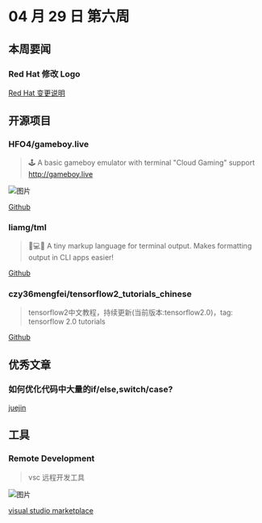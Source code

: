 # 04 月 29 日 第六周

## 本周要闻

### Red Hat 修改 Logo

[Red Hat 变更说明](https://www.redhat.com/zh/about/brand/new-brand?intcmp=701f20000012hnbAAA)

## 开源项目

### HFO4/gameboy.live

<Badge text="Go" type="tip" vertical="middle"/>

> 🕹️ A basic gameboy emulator with terminal "Cloud Gaming" support http://gameboy.live

![图片](https://github.com/HFO4/gameboy.live/raw/master/doc/cloud-gaming.gif)

[Github](https://github.com/HFO4/gameboy.live)

### liamg/tml

<Badge text="Go" type="tip" vertical="middle"/>

> 🌈💻🎨 A tiny markup language for terminal output. Makes formatting output in CLI apps easier!

[Github](https://github.com/liamg/tml)

### czy36mengfei/tensorflow2_tutorials_chinese 

<Badge text="Jupyter Notebook" type="tip" vertical="middle"/>

> tensorflow2中文教程，持续更新(当前版本:tensorflow2.0)，tag: tensorflow 2.0 tutorials

[Github](https://github.com/czy36mengfei/tensorflow2_tutorials_chinese)

## 优秀文章

### 如何优化代码中大量的if/else,switch/case?

[juejin](https://juejin.im/post/5cc6a7fc5188250f015b5843)

## 工具

### Remote Development

> vsc 远程开发工具

![图片](https://microsoft.github.io/vscode-remote-release/images/ssh-readme.gif)

[visual studio marketplace](https://marketplace.visualstudio.com/items?itemName=ms-vscode-remote.vscode-remote-extensionpack)

